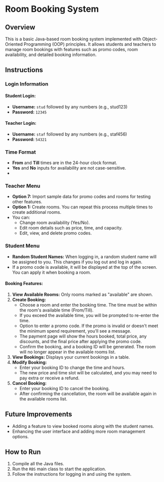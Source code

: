 # Room Booking System

## Overview
This is a basic Java-based room booking system implemented with Object-Oriented Programming (OOP) principles. It allows students and teachers to manage room bookings with features such as promo codes, room availability, and detailed booking information.

## Instructions

### Login Information

#### Student Login:
- **Username:** `stud` followed by any numbers (e.g., stud123)
- **Password:** `12345`

#### Teacher Login:
- **Username:** `staf` followed by any numbers (e.g., staf456)
- **Password:** `54321`

### Time Format
- **From** and **Till** times are in the 24-hour clock format.
- **Yes** and **No** inputs for availability are not case-sensitive.
- 
### Teacher Menu
- **Option 7:** Import sample data for promo codes and rooms for testing other features.
- **Option 1:** Create rooms. You can repeat this process multiple times to create additional rooms.
- You can:
  - Change room availability (Yes/No).
  - Edit room details such as price, time, and capacity.
  - Edit, view, and delete promo codes.

### Student Menu
- **Random Student Names:** When logging in, a random student name will be assigned to you. This changes if you log out and log in again.
- If a promo code is available, it will be displayed at the top of the screen. You can apply it when booking a room.

#### Booking Features:
1. **View Available Rooms:** Only rooms marked as "available" are shown.
2. **Create Booking:**
   - Choose a room and enter the booking time. The time must be within the room's available time (From/Till).
   - If you exceed the available time, you will be prompted to re-enter the time.
   - Option to enter a promo code. If the promo is invalid or doesn't meet the minimum spend requirement, you'll see a message.
   - The payment page will show the hours booked, total price, any discounts, and the final price after applying the promo code.
   - Confirm the booking, and a booking ID will be generated. The room will no longer appear in the available rooms list.
3. **View Bookings:** Displays your current bookings in a table.
4. **Modify Booking:**
   - Enter your booking ID to change the time and hours.
   - The new price and time slot will be calculated, and you may need to pay extra or receive a refund.
5. **Cancel Booking:**
   - Enter your booking ID to cancel the booking.
   - After confirming the cancellation, the room will be available again in the available rooms list.


## Future Improvements
- Adding a feature to view booked rooms along with the student names.
- Enhancing the user interface and adding more room management options.

## How to Run
1. Compile all the Java files.
2. Run the `RBS` main class to start the application.
3. Follow the instructions for logging in and using the system.
